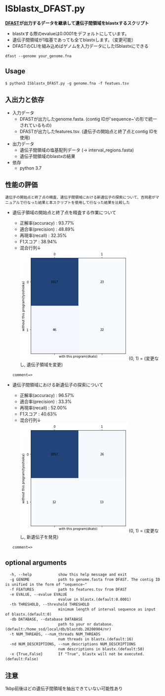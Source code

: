 # ISblastx_DFAST.py
**[DFAST](https://dfast.ddbj.nig.ac.jp "DFAST Home")が出力するデータを継承して遺伝子間領域をblastxするスクリプト**
- blastxする際のevalueは0.0001をデフォルトにしています。
- 遺伝子間領域が1塩基であっても全てblastxします。（変更可能）
- DFASTのCLIを組み込めばゲノムを入力データにしたISblastxにできる
```
dfast --genome your_genome.fna
```
## Usage
```
$ python3 ISblastx_DFAST.py -g genome.fna -f featues.tsv
```
## 入出力と依存
- 入力データ
  - DFASTが出力したgenome.fasta. (contig IDが'sequence~'の形で統一されているもの)
  - DFASTが出力したfeatures.tsv. (遺伝子の開始点と終了点とcontig IDを使用)  
- 出力データ
  - 遺伝子間領域の塩基配列データ (-> interval_regions.fasta)
  - 遺伝子間領域のblastxの結果　　
- 依存
  - python 3.7

## 性能の評価
`遺伝子の開始点と終了点の精査、遺伝子間領域における新遺伝子の探索について、吉岡君がマニュアルで行なった結果と本スクリプトを使用して行なった結果を比較した`  

- 遺伝子領域の開始点と終了点を精査する作業について
  - 正解率(accuracy) : 93.77%  
  - 適合率(precision) : 48.89%  
  - 再現率(recall) : 32.35%  
  - F1スコア : 38.94%  
  - 混合行列↓  
![](./images/A_ver2.png)
(0, 1) = (変更なし, 遺伝子領域を変更)  

  ``comment=> ``  

- 遺伝子間領域における新遺伝子の探索について
  - 正解率(accuracy) : 96.57%  
  - 適合率(precision) : 33.3%  
  - 再現率(recall) : 52.00%  
  - F1スコア : 40.63%  
  - 混合行列↓  
![](./images/B_ver2.png)
(0, 1) = (変更なし, 新遺伝子を発見)  

  ``comment=> ``  

## optional arguments
```
  -h, --help            show this help message and exit
  -g GENOME             path to genome.fasta from DFAST. The contig ID is unified in the form of "sequence~"
  -f FEATURES           path to features.tsv from DFAST
  -e EVALUE, --evalue EVALUE
                        evalue in blastx.(default:0.0001)
  -th THRESHOLD, --threshold THRESHOLD
                        minimum length of interval sequence as input of blastx.(default:0)
  -db DATABASE, --database DATABASE
                        path to your nr database.(default:/home_ssd/local/db/blastdb.20200904/nr)
  -t NUM_THREADS, --num_threads NUM_THREADS
                        num threads in blastx.(default:16)
  -nd NUM_DESCRIPTIONS, --num_descriptions NUM_DESCRIPTIONS
                        num descriptions in blastx.(default:50)
  -x {True,False}       If "True", blastx will not be executed.(default:False)
```
## 注意
1kbp前後ほどの遺伝子間領域を抽出できていない可能性あり


